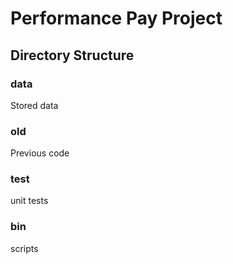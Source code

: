 # Performance Pay Project




## Directory Structure

### data

Stored data

### old

Previous code

### test

unit tests

### bin

scripts
